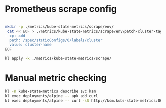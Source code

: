 
# Prometheus scrape config

```bash

mkdir -p ./metrics/kube-state-metrics/scrape/env/
 cat << EOF > ./metrics/kube-state-metrics/scrape/env/patch-cluster-tag.yaml
- op: add
  path: /spec/staticConfigs/0/labels/cluster
  value: cluster-name
EOF

kl apply -k ./metrics/kube-state-metrics/scrape/

```

# Manual metric checking

```bash
kl -n kube-state-metrics describe svc ksm
kl exec deployments/alpine -- apk add curl
kl exec deployments/alpine -- curl -sS http://ksm.kube-state-metrics:8080/metrics > ./ksm.log
```
